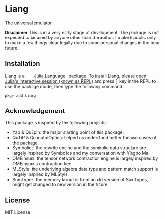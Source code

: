 # Liang

The universal emulator

**Disclaimer** This is in a very early stage of development. The package is not expected
to be used by anyone other than the author. I make it public only to make a few things clear
legally due to some personal changes in the near future.

## Installation

<p>
Liang is a &nbsp;
    <a href="https://julialang.org">
        <img src="https://raw.githubusercontent.com/JuliaLang/julia-logo-graphics/master/images/julia.ico" width="16em">
        Julia Language
    </a>
    &nbsp; package. To install Liang,
    please <a href="https://docs.julialang.org/en/v1/manual/getting-started/">open
    Julia's interactive session (known as REPL)</a> and press <kbd>]</kbd>
    key in the REPL to use the package mode, then type the following command
</p>

```julia
pkg> add Liang
```

## Acknowledgement

This package is inspired by the following projects:

- Yao & QuSpin: the major starting point of this package.
- QuTiP & QuanutmOptics: helped us understand better the use cases of the package.
- Symbolics: the rewrite engine and the symbolic data structure are largely inspired by Symbolics and my conversation with Yingbo Ma.
- OMEinsum: the tensor network contraction engine is largely inspired by OMEinsum's contraction tree.
- MLStyle: the underlying algebra data type and pattern match support is largely inspired by MLStyle.
- SumTypes: the memory layout is from an old version of SumTypes, might get changed to new version in the future.

## License

MIT License

